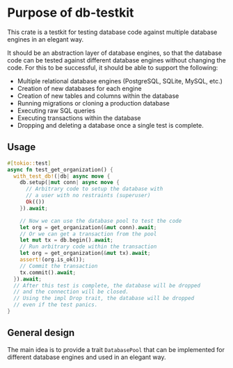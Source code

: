 # Purpose of db-testkit

This crate is a testkit for testing database code against multiple database engines in an elegant way.

It should be an abstraction layer of database engines, so that the database code can be tested against different database engines without changing the code. For this to be successful, it should be able to support the following:

- Multiple relational database engines (PostgreSQL, SQLite, MySQL, etc.)
- Creation of new databases for each engine
- Creation of new tables and columns within the database
- Running migrations or cloning a production database
- Executing raw SQL queries
- Executing transactions within the database
- Dropping and deleting a database once a single test is complete.

## Usage

```rust
#[tokio::test]
async fn test_get_organization() {
  with_test_db!(|db| async move {
    db.setup(|mut conn| async move {
      // Arbitrary code to setup the database with
      // a user with no restraints (superuser)
      Ok(())
    }).await;

    // Now we can use the database pool to test the code
    let org = get_organization(&mut conn).await;
    // Or we can get a transaction from the pool
    let mut tx = db.begin().await;
    // Run arbitrary code within the transaction
    let org = get_organization(&mut tx).await;
    assert!(org.is_ok());
    // Commit the transaction
    tx.commit().await;
  }).await;
  // After this test is complete, the database will be dropped
  // and the connection will be closed.
  // Using the impl Drop trait, the database will be dropped
  // even if the test panics.
}
```

## General design

The main idea is to provide a trait `DatabasePool` that can be implemented for different database engines and used in an elegant way.

